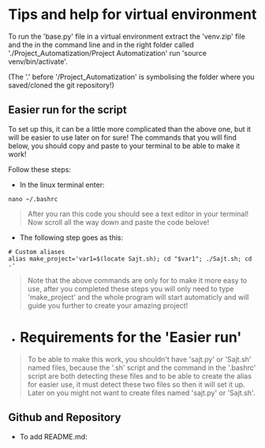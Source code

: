 # Tips and help for virtual environment

To run the 'base.py' file in a virtual environment extract the 'venv.zip' file and the in the command line and in the right folder called './Project_Automatization/Project Automatization' run 'source venv/bin/activate'. 

(The '.' before '/Project_Automatization' is symbolising the folder where you saved/cloned the git repository!)

## Easier run for the script

To set up this, it can be a little more complicated than the above one, but it will be easier to use later on for sure!
The commands that you will find below, you should copy and paste to your terminal to be able to make it work!

Follow these steps:
- In the linux terminal enter:

```
nano ~/.bashrc
```
>   After you ran this code you should see a text editor in your terminal! Now scroll all the way down and paste the code belove!
- The following step goes as this:

```     
# Custom aliases
alias make_project='var1=$(locate Sajt.sh); cd "$var1"; ./Sajt.sh; cd -'
```
>   Note that the above commands are only for to make it more easy to use, after you completed these steps you will only need to type 'make_project' and the whole program will start automaticly and will guide you further to create your amazing project!

- # Requirements for the 'Easier run'

> To be able to make this work, you shouldn't have 'sajt.py' or 'Sajt.sh' named files, because the '.sh' script and the command in the '.bashrc' script are both detecting these files and to be able to create the alias for easier use, it must detect these two files so then it will set it up. Later on you might not want to create files named 'sajt.py' or 'Sajt.sh'.

## Github and Repository

- To add README.md:
    